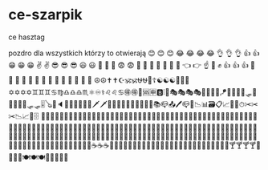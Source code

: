 # ce-szarpik
ce hasztag

pozdro dla wszystkich którzy to otwierają 😊
😊
😊
😂
😂
😂
😂
👌
👌
👌
👍
👍
😁
😁
😁
✌
✌
😎
😎
😎
😃
😃
🤑
🤑
🤑
😨
😨
🤯
🤯
🤯
😬
😬
😬
🤏
👈
👉
☝
👊
✊
👍
👍
👍
🤚
🤚
👏
👏
👏
🍕
🍕
🍕
🍕
🍕
🍔
🍔
🍔
🍟
☮☮✝✝☪🕉🕉⛎⛎🛐☦☯☯☯🕎🕎🔯✡✡✡✡♊♊♊♋♍♎♎♎♏⚛♾⚕♌♌♋🉐🉐🚫🆘🈸🅱❕🥽🎭🎭🎭🎭🛶🏓🛶🏓🪁🎱🏉🏓🥅🛷🏸🏉🎽🛶🎿🛷🛷🎚🪕🎻🔈🎶🧫💊🦯💊🧲🗡🗡🏹📞🚬🚬📜📄📄📔🏮🏮📚📪📤🖊📪📁📉📊🗃📋📈📏📐⏱✂✂✂📉📈📏🗄
🍕🍕🍕🍔🍔🍔🍔🍔🍔🍟🌭🌭🍿🍿🧂🧂🧂🥓🥓🥚🥚🥚🥯🥯🥯🥯🥨🥨🥨🥐🍞🧈🥞🥞🧇🧇🧇🧇🍳🍳🍳🥖🥖🥖🥖🧀🥗🥙🥙🥪🌮🌯🌯🥫🥫🥫🍱🍱🍱🥡🥡🥡🥠🥠🥠🥟🥟🥟🍠🍠🥩🥩🥩🍗🍗🍗🍗🍗🍖🍖🍖🍖🍖🍘🍘🍘🍘🍘🍙🍙🍛🍛🍜🍜🍜🦪🍣🍣🍣🍣🍣🍣🍣🍤🍤🍤🍤🥣🥣🍝🍲🥘🧆🍢🍢🍢🥮🥮🍥🍥🍥🍥🥧🥧🥧🍦🍦🍧🍩🍩🍪🍪🍪🎂🎂🎂🎂🎂🍰🍰🍰🍰🍰🍼🍼🍼🍯🍯🍮🍮🍡🍡🍭🍭🍬🍫🍫🍫🍫🧁🧁🧁🧁🧁🧁🥛🥛🥛🥛🧃🧃🧃🧃☕☕☕🍵🍵🧉🧉🍶🍶🍾🍾🍾🍷🍷🍷🥤🥤🧊🧊🧊🥃🥂🍻🍻🍺🍺🍹🍹🍹🍸🍸🍸🍸🥢🥢🥢🥢🍽🍽🍽🍴🍴🍴🥄🥄

